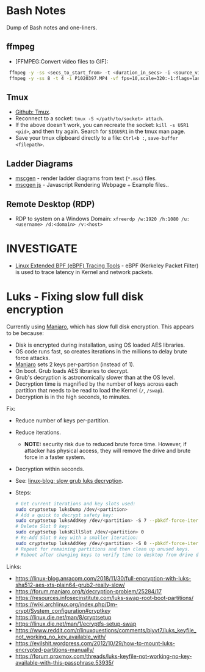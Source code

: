 Bash Notes
==========

Dump of Bash notes and one-liners.


ffmpeg
------

* [FFMPEG:Convert video files to GIF]:

```bash
 ffmpeg -y -ss <secs_to_start_from> -t <duration_in_secs> -i <source_video> -vf fps=10,scale=320:-1:flags=lanczos,palettegen palette.png && ffmpeg -ss <secs_to_start_from> -t <duration_in_secs> -i <source_video> -i palette.png -filter_complex "fps=10,scale=320:-1:flags=lanczos[x];[x][1:v]paletteuse" <output.gif>
 ffmpeg -y -ss 8 -t 4 -i P1020397.MP4 -vf fps=10,scale=320:-1:flags=lanczos,palettegen palette.png && ffmpeg -ss 8 -t 4 -i P1020397.MP4 -i palette.png -filter_complex "fps=10,scale=320:-1:flags=lanczos[x];[x][1:v]paletteuse" output4.gif
```

Tmux
----

* [Github: Tmux].
* Reconnect to a socket: `tmux -S </path/to/socket> attach`.
* If the above doesn't work, you can recreate the socket: `kill -s USR1 <pid>`,
  and then try again. Search for `SIGUSR1` in the tmux man page.
* Save your tmux clipboard directly to a file: `Ctrl+b :`, `save-buffer
  <filepath>`.

Ladder Diagrams
---------------

* [mscgen] - render ladder diagrams from text (`*.msc`) files.
* [mscgen js] - Javascript Rendering Webpage + Example files..

Remote Desktop (RDP)
--------------------

* RDP to system on a Windows Domain:
  `xfreerdp /w:1920 /h:1080 /u:<username> /d:<domain> /v:<host>`

INVESTIGATE
===========

* [Linux Extended BPF (eBPF) Tracing Tools] - eBPF (Kerkeley Packet Filter) is
  used to trace latency in Kernel and network packets.

Luks - Fixing slow full disk encryption
=======================================

Currently using [Manjaro], which has slow full disk encryption. This appears to
be because:

* Disk is encrypted during installation, using OS loaded AES libraries.
* OS code runs fast, so creates iterations in the millions to delay brute force
  attacks.
* [Manjaro] sets 2 keys per-partition (instead of 1).
* On boot. Grub loads AES libraries to decrypt.
* Grub's decryption is astronomically slower than at the OS level.
* Decryption time is magnified by the number of keys across each partition that
  needs to be read to load the Kernel (`/`, `/swap`).
* Decryption is in the high seconds, to minutes.

Fix:

* Reduce number of keys per-partition.
* Reduce iterations.
    * **NOTE:** security risk due to reduced brute force time. However, if
      attacker has physical access, they will remove the drive and brute force
      in a faster system.
* Decryption within seconds.
* See: [linux-blog: slow grub luks decryption].
* Steps:

  ```bash
  # Get current iterations and key slots used:
  sudo cryptsetup luksDump /dev/<partition>
  # Add a quick to decrypt safety key:
  sudo cryptsetup luksAddKey /dev/<partition> -S 7 --pbkdf-force-iterations 200000
  # Delete Slot 0 key:
  sudo cryptsetup luksKillSlot /dev/<partition> 0
  # Re-Add Slot 0 key with a smaller iteration:
  sudo cryptsetup luksAddKey /dev/<partition> -S 0 --pbkdf-force-iterations 200000
  # Repeat for remaining partitions and then clean up unused keys.
  # Reboot after changing keys to verify time to desktop from drive decryption.
  ```
Links:

* https://linux-blog.anracom.com/2018/11/30/full-encryption-with-luks-sha512-aes-xts-plain64-grub2-really-slow/
* https://forum.manjaro.org/t/decryption-problem/25284/17
* https://resources.infosecinstitute.com/luks-swap-root-boot-partitions/
* https://wiki.archlinux.org/index.php/Dm-crypt/System_configuration#cryptkey
* https://linux.die.net/man/8/cryptsetup
* https://linux.die.net/man/1/ecryptfs-setup-swap
* https://www.reddit.com/r/linuxquestions/comments/bjyvt7/luks_keyfile_not_working_no_key_available_with/
* https://evilshit.wordpress.com/2012/10/29/how-to-mount-luks-encrypted-partitions-manually/
* https://forum.proxmox.com/threads/luks-keyfile-not-working-no-key-available-with-this-passphrase.53935/


[FFMPEG: Convert video files to GIF]: https://superuser.com/questions/556029/how-do-i-convert-a-video-to-gif-using-ffmpeg-with-reasonable-quality#556031
[Github: Tmux]: https://github.com/tmux/tmux

[mscgen]: http://www.mcternan.me.uk/mscgen/
[mscgen js]: https://mscgen.js.org
[Linux Extended BPF (eBPF) Tracing Tools]: http://www.brendangregg.com/ebpf.html
[Manjaro]: https://manjaro.org/get-manjaro/
[linux-blog: slow grub luks decryption]: https://linux-blog.anracom.com/2018/11/30/full-encryption-with-luks-sha512-aes-xts-plain64-grub2-really-slow/
